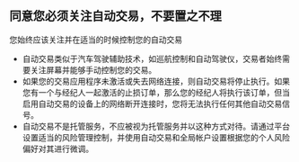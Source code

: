 ## 同意您必须关注自动交易，不要置之不理

您始终应该关注并在适当的时候控制您的自动交易
- 自动交易类似于汽车驾驶辅助技术，如巡航控制和自动驾驶仪，交易者始终需要关注屏幕并能够手动控制您的交易。
- 如果您的交易应用程序未激活或失去网络连接，则自动交易将停止执行。如果您有一个与经纪人一起激活的止损订单，那么您的经纪人将执行该订单，但当启用自动交易的设备上的网络断开连接时，您将无法执行任何其他自动交易信号。
- 自动交易不是托管服务，不应被视为托管服务并以这种方式对待。请通过平台设置适当的风险管理控制，并使用自动交易和全局帐户设置根据您的个人风险偏好对其进行微调。
